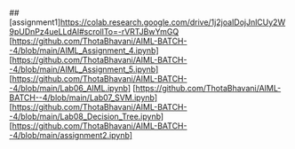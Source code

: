 ##[assignment1]https://colab.research.google.com/drive/1j2joaIDojJnlCUy2W9pUDnPz4ueLLdAl#scrollTo=-rVRTJBwYmGQ
[https://github.com/ThotaBhavani/AIML-BATCH--4/blob/main/AIML_Assignment_4.ipynb]
[https://github.com/ThotaBhavani/AIML-BATCH--4/blob/main/AIML_Assignment_5.ipynb]
[https://github.com/ThotaBhavani/AIML-BATCH--4/blob/main/Lab06_AIML.ipynb]
[https://github.com/ThotaBhavani/AIML-BATCH--4/blob/main/Lab07_SVM.ipynb]
[https://github.com/ThotaBhavani/AIML-BATCH--4/blob/main/Lab08_Decision_Tree.ipynb]
[https://github.com/ThotaBhavani/AIML-BATCH--4/blob/main/assignment2.ipynb]
